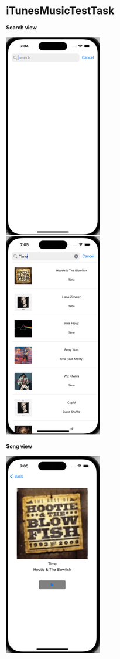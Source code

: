 # iTunesMusicTestTask
#### Search view
<img src="./iTunesMusic/Assets.xcassets/startView.imageset/startView.png" width="256"/>
<img src="./iTunesMusic/Assets.xcassets/searchView.imageset/searchView.png" width="256"/>

#### Song view

<img src="./iTunesMusic/Assets.xcassets/songView.imageset/songView.png" width="256"/>

